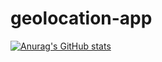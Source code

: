 # geolocation-app

[![Anurag's GitHub stats](https://github-readme-stats.vercel.app/api?username=ahmedou-yahya)](https://github.com/anuraghazra/github-readme-stats)
